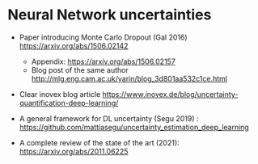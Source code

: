 # Neural Network uncertainties

- Paper introducing Monte Carlo Dropout (Gal 2016) https://arxiv.org/abs/1506.02142
  - Appendix: https://arxiv.org/abs/1506.02157
  - Blog post of the same author http://mlg.eng.cam.ac.uk/yarin/blog_3d801aa532c1ce.html

- Clear inovex blog article https://www.inovex.de/blog/uncertainty-quantification-deep-learning/

- A general framework for DL uncertainty (Segu 2019) : https://github.com/mattiasegu/uncertainty_estimation_deep_learning

- A complete review of the state of the art (2021): https://arxiv.org/abs/2011.06225
